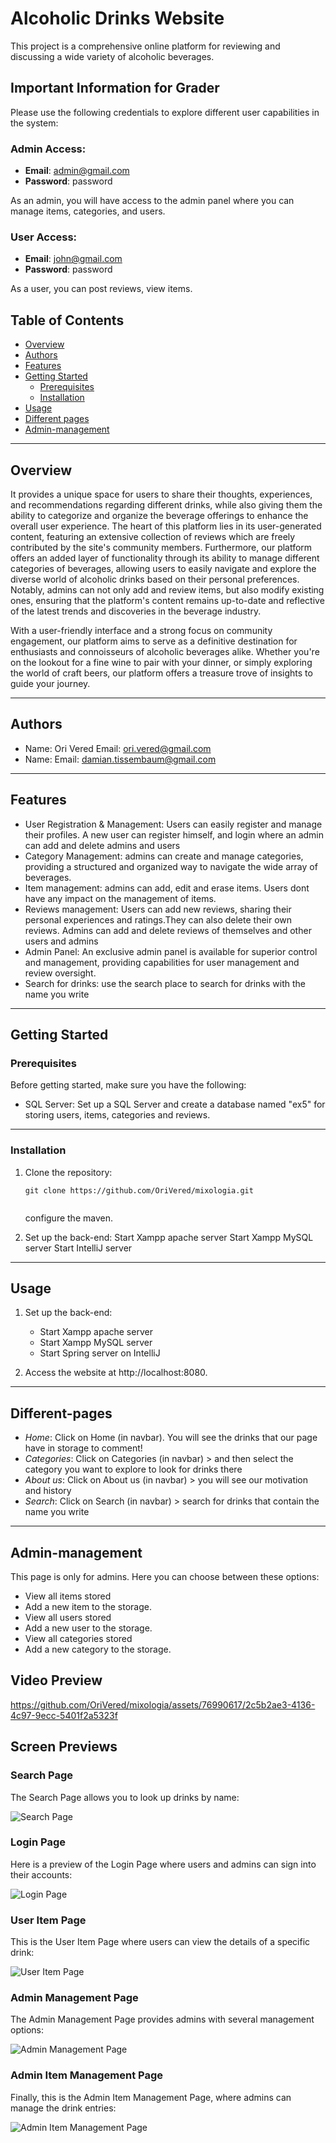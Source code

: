 # Alcoholic Drinks Website

This project is a comprehensive online platform for reviewing and discussing a wide variety of alcoholic beverages.

## Important Information for Grader

Please use the following credentials to explore different user capabilities in the system:

### Admin Access:

- **Email**: admin@gmail.com
- **Password**: password

As an admin, you will have access to the admin panel where you can manage items, categories, and users.

### User Access:

- **Email**: john@gmail.com
- **Password**: password

As a user, you can post reviews, view items.

## Table of Contents

- [Overview](#overview)
- [Authors](#authors)
- [Features](#features)
- [Getting Started](#getting-started)
   - [Prerequisites](#prerequisites)
   - [Installation](#installation)
- [Usage](#usage)
- [Different pages](#different-pages)
- [Admin-management](#admin-management)

---------------------
## Overview
It provides a unique space for users to share their thoughts, experiences, and recommendations regarding different drinks, while also giving them the ability to categorize and organize the beverage offerings to enhance the overall user experience.
The heart of this platform lies in its user-generated content, featuring an extensive collection of reviews which are freely contributed by the site's community members. Furthermore, our platform offers an added layer of functionality through its ability to manage different categories of beverages, allowing users to easily navigate and explore the diverse world of alcoholic drinks based on their personal preferences.
Notably, admins can not only add and review items, but also modify existing ones, ensuring that the platform's content remains up-to-date and reflective of the latest trends and discoveries in the beverage industry.

With a user-friendly interface and a strong focus on community engagement, our platform aims to serve as a definitive destination for enthusiasts and connoisseurs of alcoholic beverages alike. Whether you're on the lookout for a fine wine to pair with your dinner, or simply exploring the world of craft beers, our platform offers a treasure trove of insights to guide your journey.

---------------------

## Authors
* Name: Ori Vered Email: ori.vered@gmail.com
* Name:  Email: damian.tissembaum@gmail.com

---------------------
## Features

- User Registration & Management: Users can easily register and manage their profiles. A new user can register himself, and login where an admin can add and delete admins and users 
- Category Management: admins can create and manage categories, providing a structured and organized way to navigate the wide array of beverages.
- Item management: admins can add, edit and erase items. Users dont have any impact on the management of items. 
- Reviews management: Users can add new reviews, sharing their personal experiences and ratings.They can also delete their own reviews. Admins can add and delete reviews of themselves and other users and admins
- Admin Panel: An exclusive admin panel is available for superior control and management, providing capabilities for user management and review oversight.
- Search for drinks: use the search place to search for drinks with the name you write  
---------------------
## Getting Started

### Prerequisites

Before getting started, make sure you have the following:

- SQL Server: Set up a SQL Server and create a database named "ex5" for storing users, items, categories and reviews.
---------------------
### Installation

1. Clone the repository:

   ```shell
   git clone https://github.com/OriVered/mixologia.git
    
   ```
   configure the maven.    

2. Set up the back-end:
   Start Xampp apache server
   Start Xampp MySQL server
   Start IntelliJ server

---------------------
## Usage

1. Set up the back-end:
    - Start Xampp apache server
    - Start Xampp MySQL server
    - Start Spring server on IntelliJ

2. Access the website at http://localhost:8080.

---------------------
## Different-pages

- *Home*: Click on Home (in navbar). You will see the drinks that our page have in storage to comment!
- *Categories*: Click on Categories (in navbar) > and then select the category you want to explore to look for drinks there 
- *About us*: Click on About us (in navbar) > you will see our motivation and history
- *Search*: Click on Search (in navbar) > search for drinks that contain the name you write


---------------------
## Admin-management

This page is only for admins. Here you can choose between these options:

- View all items stored
- Add a new item to the storage.
- View all users stored
- Add a new user to the storage.
- View all categories stored
- Add a new category to the storage.

## Video Preview


https://github.com/OriVered/mixologia/assets/76990617/2c5b2ae3-4136-4c97-9ecc-5401f2a5323f


## Screen Previews

### Search Page
The Search Page allows you to look up drinks by name:

![Search Page](./src/main/resources/static/assets/search.jpg)

### Login Page
Here is a preview of the Login Page where users and admins can sign into their accounts:

![Login Page](./src/main/resources/static/assets/login.jpg)


### User Item Page
This is the User Item Page where users can view the details of a specific drink:

![User Item Page](./src/main/resources/static/assets/user-item.jpg)

### Admin Management Page
The Admin Management Page provides admins with several management options:

![Admin Management Page](./src/main/resources/static/assets/admin-management.jpg)


### Admin Item Management Page
Finally, this is the Admin Item Management Page, where admins can manage the drink entries:

![Admin Item Management Page](./src/main/resources/static/assets/admin-item.jpg)


